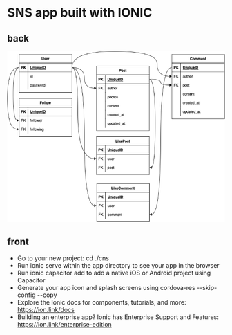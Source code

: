# SNS app built with IONIC

## back
![ERD](README.assets/cns_erd.drawio.png)

## front
- Go to your new project: cd ./cns
- Run ionic serve within the app directory to see your app in the browser
- Run ionic capacitor add to add a native iOS or Android project using Capacitor
- Generate your app icon and splash screens using cordova-res --skip-config --copy
- Explore the Ionic docs for components, tutorials, and more: https://ion.link/docs
- Building an enterprise app? Ionic has Enterprise Support and Features: https://ion.link/enterprise-edition